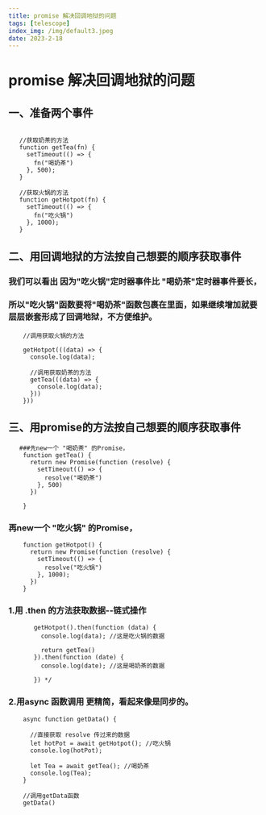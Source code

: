```yaml
---
title: promise 解决回调地狱的问题
tags: [telescope]
index_img: /img/default3.jpeg
date: 2023-2-18
---
```

# promise 解决回调地狱的问题
 ## 一、准备两个事件
 ```

    //获取奶茶的方法
    function getTea(fn) {
      setTimeout(() => {
        fn("喝奶茶")
      }, 500);
    }

    //获取火锅的方法
    function getHotpot(fn) {
      setTimeout(() => {
        fn("吃火锅")
      }, 1000);
    }
```
## 二、用回调地狱的方法按自己想要的顺序获取事件
### 我们可以看出 因为"吃火锅"定时器事件比 "喝奶茶"定时器事件要长，
### 所以"吃火锅"函数要将"喝奶茶"函数包裹在里面，如果继续增加就要层层嵌套形成了回调地狱，不方便维护。

```
    //调用获取火锅的方法

    getHotpot(((data) => {
      console.log(data);

      //调用获取奶茶的方法
      getTea(((data) => {
        console.log(data);
      }))
    }))  
 ```
 ## 三、用promise的方法按自己想要的顺序获取事件
```
   ###先new一个 "喝奶茶" 的Promise，
    function getTea() {
      return new Promise(function (resolve) {
        setTimeout(() => {
          resolve("喝奶茶")
        }, 500)
      })

    }
```
  ### 再new一个 "吃火锅" 的Promise，
```
    function getHotpot() {
      return new Promise(function (resolve) {
        setTimeout(() => {
          resolve("吃火锅")
        }, 1000);
      })
    }
```
  ### 1.用 .then 的方法获取数据--链式操作
```
       getHotpot().then(function (data) {
         console.log(data); //这是吃火锅的数据

         return getTea()
       }).then(function (date) {
         console.log(date); //这是喝奶茶的数据
    
       }) */
```
### 2.用async 函数调用 更精简，看起来像是同步的。
```
    async function getData() {

      //直接获取 resolve 传过来的数据
      let hotPot = await getHotpot(); //吃火锅
      console.log(hotPot);

      let Tea = await getTea(); //喝奶茶
      console.log(Tea);
    }

    //调用getData函数
    getData()
```

